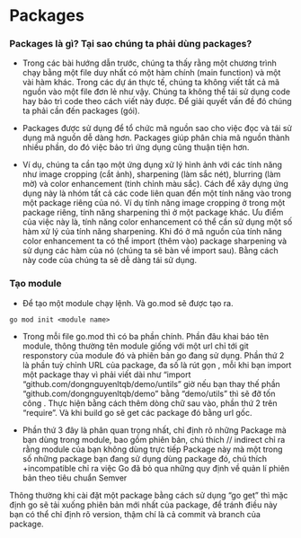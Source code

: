 # Packages

### Packages là gì? Tại sao chúng ta phải dùng packages?

- Trong các bài hướng dẫn trước, chúng ta thấy rằng một chương trình chạy bằng một file duy nhất có một hàm chính (main function) và một vài hàm khác. Trong các dự án thực tế, chúng ta không viết tất cả mã nguồn vào một file đơn lẻ như vậy. Chúng ta không thể tái sử dụng code hay bảo trì code theo cách viết này được. Để giải quyết vấn đề đó chúng ta phải cần đến packages (gói).

- Packages được sử dụng để tổ chức mã nguồn sao cho việc đọc và tái sử dụng mã nguồn dễ dàng hơn. Packages giúp phân chia mã nguồn thành nhiều phần, do đó việc bảo trì ứng dụng cũng thuận tiện hơn.

- Ví dụ, chúng ta cần tạo một ứng dụng xử lý hình ảnh với các tính năng như image cropping (cắt ảnh), sharpening (làm sắc nét), blurring (làm mờ) và color enhancement (tinh chỉnh màu sắc). Cách để xây dựng ứng dụng này là nhóm tất cả các code liên quan đến một tính năng vào trong một package riêng của nó. Ví dụ tính năng image cropping ở trong một package riêng, tính năng sharpening thì ở một package khác. Ưu điểm của việc này là, tính năng color enhancement có thể cần sử dụng một số hàm xử lý của tính năng sharpening. Khi đó ở mã nguồn của tính năng color enhancement ta có thể import (thêm vào) package sharpening và sử dụng các hàm của nó (chúng ta sẽ bàn về import sau). Bằng cách này code của chúng ta sẽ dễ dàng tái sử dụng.

### Tạo module

- Để tạo một module chạy lệnh. Và go.mod sẽ được tạo ra.

` go mod init <module name>  `

- Trong mỗi file go.mod thì có ba phần chính. Phần đâu khai báo tên module, thông thường tên module giống với một url chỉ tới git responstory của module đó và phiên bản go đang sử dụng. Phần thứ 2 là phần tuỳ chỉnh URL của package, đa số là rút gọn , mỗi khi bạn import một package thay vì phải viết dài như “import “github.com/dongnguyenltqb/demo/untils” giờ nếu bạn thay thế phần “github.com/dongnguyenltqb/demo” bằng “demo/utils” thì sẽ đỡ tốn công . Thực hiện bằng cách thêm dòng chữ sau vào, phần thứ 2 trên “require”. Và khi build go sẽ get các package đó bằng url gốc.

- Phần thứ 3 đây là phân quan trọng nhất, chỉ định rõ những Package mà bạn dùng trong module, bao gồm phiên bản, chú thích // indirect chỉ ra rằng module của bạn không dùng trực tiếp Package này mà một trong số những package bạn đang sử dụng dùng package đó, chú thích +incompatible chỉ ra việc Go đã bỏ qua những quy định về quản lí phiên bản theo tiêu chuẩn Semver

Thông thường khi cài đặt một package bằng cách sử dụng “go get” thì mặc định go sẽ tải xuống phiên bản mới nhất của package, để tránh điều này bạn có thể chỉ định rõ version, thậm chí là cả commit và branch của package.